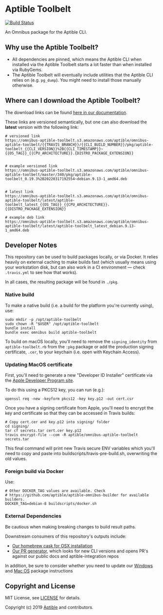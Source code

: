 Aptible Toolbelt
================

[![Build Status](https://travis-ci.org/aptible/omnibus-aptible-toolbelt.svg?branch=master)](https://travis-ci.org/aptible/omnibus-aptible-toolbelt)

An Omnibus package for the Aptible CLI.


Why use the Aptible Toolbelt?
-----------------------------

- All dependencies are pinned, which means the Aptible CLI when installed via
  the Aptible Toolbelt starts a lot faster than when installed via RubyGems.
- The Aptible Toolbelt will eventually include utilities that the Aptible CLI
  relies on (e.g. `pg_dump`). You might need to install those manually
  otherwise.

Where can I download the Aptible Toolbelt?
------------------------------------------

The download links can be found [here in our documentation](https://deploy-docs.aptible.com/docs/cli). 

These links are versioned semantically, but one can also download the __latest__ version with the following link: 

```
# versioned link
https://omnibus-aptible-toolbelt.s3.amazonaws.com/aptible/omnibus-aptible-toolbelt/{{TRAVIS_BRANCH}}/{{CLI_BUILD_NUMBER}}/pkg/aptible-toolbelt_{{CLI_VERSION}}%2B{{CLI_TIMESTAMP}}~{{OS_TAG}}_{{CPU_ARCHITECTURE}}.{DISTRO_PACKAGE_EXTENSION}}


# example versioned link
https://omnibus-aptible-toolbelt.s3.amazonaws.com/aptible/omnibus-aptible-toolbelt/master/340/pkg/aptible-toolbelt_0.19.3%2B20220317192554~debian.9.13-1_amd64.deb


# latest link
https://omnibus-aptible-toolbelt.s3.amazonaws.com/aptible/omnibus-aptible-toolbelt/latest/aptible-toolbelt_latest_{{OS_TAG}}_{{CPU_ARCHITECTURE}}.{{DISTRO_PACKAGE_EXTENSION}}

# example deb link
https://omnibus-aptible-toolbelt.s3.amazonaws.com/aptible/omnibus-aptible-toolbelt/latest/aptible-toolbelt_latest_debian.9.13-1_amd64.deb
```

Developer Notes
---------------

This repository can be used to build packages locally, or via Docker. It relies
heavily on external caching to make builds fast (which usually means using your
workstation disk, but can also work in a CI environment — check `.travis.yml`
to see how that works).

In all cases, the resulting package will be found in `./pkg`.

### Native build ###

To make a native build (i.e. a build for the platform you're currently using),
use:

```
sudo mkdir -p /opt/aptible-toolbelt
sudo chown -R "$USER" /opt/aptible-toolbelt
bundle install
bundle exec omnibus build aptible-toolbelt
```

To build on macOS locally, you'll need to remove the `signing_identity` from 
`aptible-toolbelt.rb` from the `:pkg` package or add the production signing
certificate, `.cer`, to your keychain (i.e. open with Keychain Access).

### Updating MacOS certificate ###

First, you'll need to generate a new "Developer ID Installer" certificate via
the [Apple Developer Program site](https://developer.apple.com/account/resources/certificates/list).

To do this using a PKCS12 key, you can run (e.g.):

```
openssl req -new -keyform pkcs12 -key key.p12 -out cert.csr
```

Once you have a signing certificate from Apple, you'll need to encrypt the key
and certificate so that they can be accessed in Travis builds:

```
# Copy cert.cer and key.p12 into signing/ folder
cd signing/
tar cf secrets.tar cert.cer key.p12
travis encrypt-file --com -R aptible/omnibus-aptible-toolbelt secrets.tar
```

This final command will print new Travis secure ENV variables which you'll
need to copy and paste into buildscripts/travis-pre-build.sh, overwriting the
old values.

### Foreign build via Docker ###

Use:

```
# Other DOCKER_TAG values are available. Check
# https://github.com/aptible/aptible-omnibus-builder for available builders.
DOCKER_TAG=debian-8 buildscripts/docker.sh
```

### External Dependencies ### 

Be cautious when making breaking changes to build result paths.

Downstream consumers of this repository's outputs include:

* [Our homebrew cask for OSX installation](https://github.com/Homebrew/homebrew-cask/blob/master/Casks/a/aptible.rb)
* [Our PR generator](https://github.com/aptible/toolbelt-auto-update/blob/0ff05a01b1bd8e08c1ddbfbd2ece9e0cc0fd30e7/bin/toolbelt-auto-update#L64-L65), which looks for new CLI versions and opens PR's against our public docs and aptible-integration repos

In addition, be sure to consider whether you need to update our [Windows](doc/WINDOWS.md) and [Mac OS](doc/OSX.md) package instructions

## Copyright and License

MIT License, see [LICENSE](LICENSE.md) for details.

Copyright (c) 2019 [Aptible](https://www.aptible.com) and contributors.
